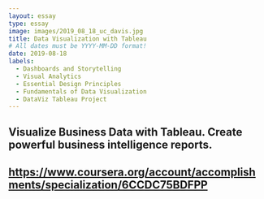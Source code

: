```yaml
---
layout: essay
type: essay
image: images/2019_08_18_uc_davis.jpg
title: Data Visualization with Tableau
# All dates must be YYYY-MM-DD format!
date: 2019-08-18
labels:
  - Dashboards and Storytelling 
  - Visual Analytics
  - Essential Design Principles
  - Fundamentals of Data Visualization
  - DataViz Tableau Project 
---
```

## Visualize Business Data with Tableau. Create powerful business intelligence reports.
##
## https://www.coursera.org/account/accomplishments/specialization/6CCDC75BDFPP
